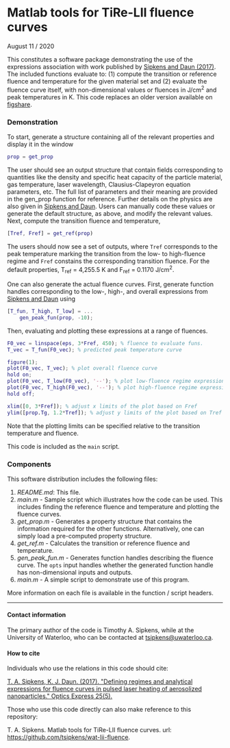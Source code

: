# Matlab tools for TiRe-LII fluence curves

August 11 / 2020

This constitutes a software package demonstrating the use of the expressions association with work published by [Sipkens and Daun (2017)][1]. The included functions evaluate to: (1) compute the transition or reference fluence and temperature for the given material set and (2) evaluate the fluence curve itself, with non-dimensional values or fluences in J/cm<sup>2</sup> and peak temperatures in K. This code replaces an older version available on [figshare][2].  

### Demonstration

To start, generate a structure containing all of the relevant properties and display it in the window

```Matlab
prop = get_prop
```

The user should see an output structure that contain fields corresponding to quantities like the density and specific heat capacity of the particle material, gas temperature, laser wavelength, Clausius-Clapeyron equation parameters, etc. The full list of parameters and their meaning are provided in the gen_prop function for reference. Further details on the physics are also given in [Sipkens and Daun][1]. Users can manually code these values or generate the default structure, as above, and modify the relevant values. Next, compute the transition fluence and temperature,

```Matlab
[Tref, Fref] = get_ref(prop)
```

The users should now see a set of outputs, where `Tref` corresponds to the peak temperature marking the transition from the low- to high-fluence regime and `Fref` constains the corresponding transition fluence. For the default properties, T<sub>ref</sub> =  4,255.5 K and F<sub>ref</sub> = 0.1170 J/cm<sup>2</sup>. 

One can also generate the actual fluence curves. First, generate function handles corresponding to the low-, high-, and overall expressions from [Sipkens and Daun][1] using

```Matlab
[T_fun, T_high, T_low] = ...
    gen_peak_fun(prop, -10);
```

Then, evaluating and plotting these expressions at a range of fluences. 

```Matlab
F0_vec = linspace(eps, 3*Fref, 450); % fluence to evaluate funs.
T_vec = T_fun(F0_vec); % predicted peak temperature curve

figure(1);
plot(F0_vec, T_vec); % plot overall fluence curve
hold on;
plot(F0_vec, T_low(F0_vec), '--'); % plot low-fluence regime expression
plot(F0_vec, T_high(F0_vec), '--'); % plot high-fluence regime expression
hold off;

xlim([0, 3*Fref]); % adjust x limits of the plot based on Fref
ylim([prop.Tg, 1.2*Tref]); % adjust y limits of the plot based on Tref
```

Note that the plotting limits can be specified relative to the transition temperature and fluence. 

This code is included as the `main` script. 

### Components

This software distribution includes the following files:

1. *README.md*: This file. 
2. *main.m* - Sample script which illustrates how the code can be used. This includes finding the reference fluence and temperature and plotting the fluence curves. 
3. *get_prop.m* - Generates a property structure that contains the information required for the other functions. Alternatively, one can simply load a pre-computed property structure. 
4. *get_ref.m* - Calculates the transition or reference fluence and temperature.
5. *gen_peak_fun.m* - Generates function handles describing the fluence curve. The `opts` input handles whether the generated function handle has non-dimensional inputs and outputs. 
6. *main.m* - A simple script to demonstrate use of this program. 

More information on each file is available in the function / script headers. 

---------

#### Contact information

The primary author of the code is Timothy A. Sipkens, while at the University of Waterloo, who can be contacted at tsipkens@uwaterloo.ca. 

#### How to cite

Individuals who use the relations in this code should cite:

[T. A. Sipkens, K. J. Daun. (2017). "Defining regimes and analytical expressions for fluence curves in pulsed laser heating of aerosolized nanoparticles." Optics Express 25(5).][1]

Those who use this code directly can also make reference to this repository:

T. A. Sipkens. Matlab tools for TiRe-LII fluence curves. url: https://github.com/tsipkens/wat-lii-fluence. 


[1]: https://doi.org/10.1364/OE.25.005684
[2]: https://figshare.com/articles/dataset/MATLAB_tools_for_TiRe-LII_fluence_curves/5513497